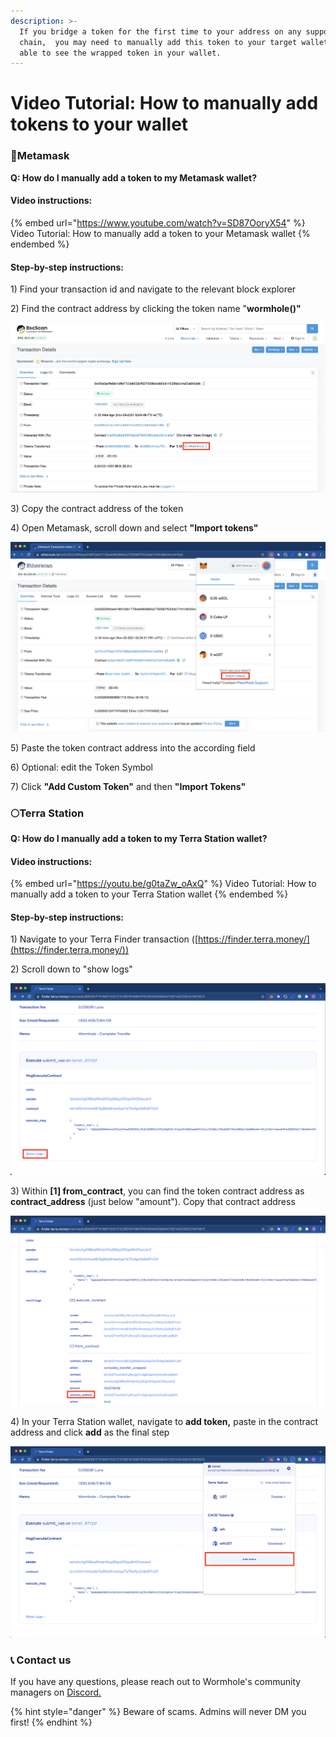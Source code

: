 ```yaml
---
description: >-
  If you bridge a token for the first time to your address on any supported
  chain,  you may need to manually add this token to your target wallet to be
  able to see the wrapped token in your wallet.
---
```


# Video Tutorial: How to manually add tokens to your wallet

### 🦊Metamask&#x20;

**Q: How do I manually add a token to my Metamask wallet?**

#### Video instructions:

{% embed url="https://www.youtube.com/watch?v=SD87OoryX54" %}
Video Tutorial: How to manually add a token to your Metamask wallet
{% endembed %}

#### Step-by-step instructions:

1\) Find your transaction id and navigate to the relevant block explorer

2\) Find the contract address by clicking the token name "**wormhole()"**

![](<.gitbook/assets/Bildschirmfoto 2021-11-29 um 16.37.29.png>)

3\) Copy the contract address of the token

4\) Open Metamask, scroll down and select **"Import tokens"**

![](<.gitbook/assets/Bildschirmfoto 2021-11-29 um 16.38.46.png>)

5\) Paste the token contract address into the according field

6\) Optional: edit the Token Symbol

7\) Click **"Add Custom Token"** and then **"Import Tokens"**

### 🌕Terra Station

**Q: How do I manually add a token to my Terra Station wallet?**

#### Video instructions:

{% embed url="https://youtu.be/g0taZw_oAxQ" %}
Video Tutorial: How to manually add a token to your Terra Station wallet
{% endembed %}

#### Step-by-step instructions:

1\) Navigate to your Terra Finder transaction ([https://finder.terra.money/](https://finder.terra.money/))

2\) Scroll down to "show logs"&#x20;

![](<.gitbook/assets/Bildschirmfoto 2021-11-29 um 16.40.56 (1).png>)

3\) Within **\[1] from\_contract**, you can find the token contract address as **contract\_address** (just below "amount"). Copy that contract address

![](<.gitbook/assets/Bildschirmfoto 2021-11-29 um 16.40.33.png>)

4\) In your Terra Station wallet, navigate to **add token,** paste in the contract address and click **add** as the final step

![](<.gitbook/assets/Bildschirmfoto 2021-11-29 um 16.53.22.png>)

### 📞 Contact us

If you have any questions, please reach out to Wormhole's community managers on [Discord.](https://discord.gg/wormholecrypto)&#x20;

{% hint style="danger" %}
Beware of scams. Admins will never DM you first!&#x20;
{% endhint %}
